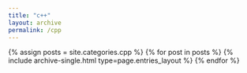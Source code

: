 ```yaml
---
title: "c++"
layout: archive
permalink: /cpp
---
```



{% assign posts = site.categories.cpp %}
{% for post in posts %} {% include archive-single.html type=page.entries_layout %} {% endfor %}
